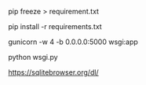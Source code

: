 pip freeze > requirement.txt 

pip install -r requirements.txt

gunicorn -w 4 -b 0.0.0.0:5000 wsgi:app

python wsgi.py

https://sqlitebrowser.org/dl/